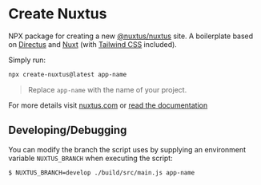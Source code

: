 # Create Nuxtus

NPX package for creating a new [@nuxtus/nuxtus](https://github.com/nuxtus/nuxtus) site. A boilerplate based on [Directus](https://directus.io) and [Nuxt](https://nuxtjs.org) (with [Tailwind CSS](https://tailwindcss.nuxtjs.org/) included).

Simply run:

```bash
npx create-nuxtus@latest app-name
```

> Replace `app-name` with the name of your project.

For more details visit [nuxtus.com](https://nuxtus.com) or [read the documentation](https://docs.nuxtus.com)

## Developing/Debugging

You can modify the branch the script uses by supplying an environment variable `NUXTUS_BRANCH` when executing the script:

```bash
$ NUXTUS_BRANCH=develop ./build/src/main.js app-name
```
